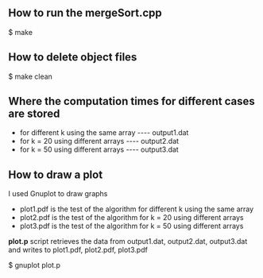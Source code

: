 How to run the mergeSort.cpp
----------------------------
$ make


How to delete object files
--------------------------
$ make clean


Where the computation times for different cases are stored 
----------------------------------------------------------
* for different k using the same array ---- output1.dat
* for k = 20 using different arrays  ---- output2.dat
* for k = 50 using different arrays ---- output3.dat


How to draw a plot
--------------------------
I used Gnuplot to draw graphs
* plot1.pdf is the test of the algorithm for different k using the same array 
* plot2.pdf is the test of the algorithm for k = 20 using different arrays
* plot3.pdf is the test of the algorithm for k = 50 using different arrays

__plot.p__ script retrieves the data from output1.dat, output2.dat, output3.dat
and writes to plot1.pdf, plot2.pdf, plot3.pdf

$ gnuplot plot.p
